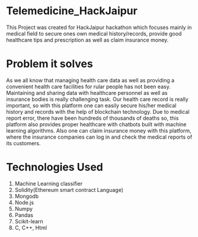 # Telemedicine_HackJaipur

This Project was created for HackJaipur hackathon which focuses mainly in medical field to secure ones own medical history/records, provide good healthcare tips and prescription as well as claim insurance money.

# Problem it solves
As we all know that managing health care data as well as providing a convenient health care facilities for rular people has not been easy. Maintaining and sharing data with healthcare personnel as well as insurance bodies is really challenging task. Our health care record is really important, so with this platform one can easily secure his/her medical history and records with the help of blockchain technology. Due to medical report error, there have been hundreds of thousands of deaths so, this platform also provides proper healthcare with chatbots built with machine learning algorithms. Also one can claim insurance money with this platform, where the insurance companies can log in and check the medical reports of its customers.
  
  
  # Technologies Used
  
  1. Machine Learning classifier</br>
  2. Solidity(Ethereum smart contract Language)</br>
  3. Mongodb</br>
  4. Node.js</br>
  5. Numpy
  6. Pandas
  7. Scikit-learn
  8. C, C++, Html
  
  
  
